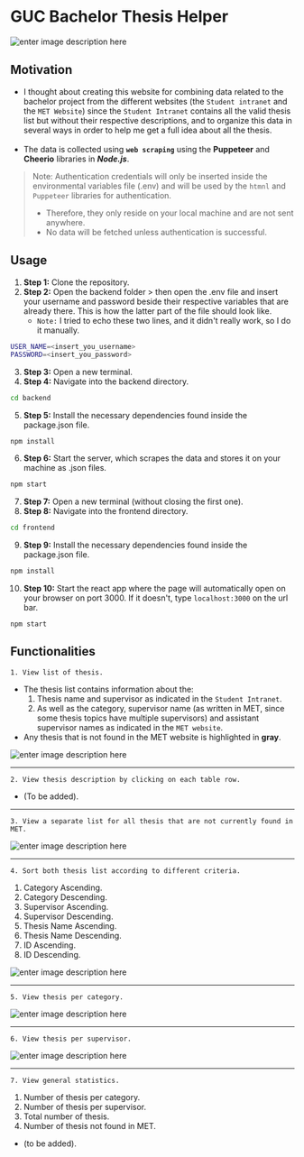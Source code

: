 # GUC Bachelor Thesis Helper
![enter image description here](https://lh3.googleusercontent.com/pw/ACtC-3fvivmjef85cp5UoIVgPbbyGb-bunKdDddZW0mmyyHpVIfLnv7Osq9-GNES-WQhBQPVhDzsxeS1SSjuRS7FsWcVH4NIdCYlo9U04MHTlj1Ar9-JJzHqsTAmkNlXpBm-rlnfyzgJI1rXlyE91QtswVNA=w1006-h350-no?authuser=0)
## Motivation
- I thought about creating this website for combining data related to the bachelor project from the different websites (the `Student intranet` and the `MET Website`) since the `Student Intranet` contains all the valid thesis list but without their respective descriptions, and to organize this data in several ways in order to help me get a full idea about all the thesis.\
&nbsp;
- The data is collected using **`web scraping`** using the **Puppeteer** and **Cheerio** libraries in ***Node.js***.

> Note: Authentication credentials will only be inserted inside the environmental variables file (.env) and will be used by the `htmnl` and `Puppeteer` libraries for authentication. 
> - Therefore, they only reside on your local machine and are not sent anywhere.
> - No data will be fetched unless authentication is successful.

## Usage
1. **Step 1:** Clone the repository.
2. **Step 2:** Open the backend folder > then open the .env file and insert your username and password beside their respective variables that are already there. This is how the latter part of the file should look like. 
   - `Note:` I tried to echo these two lines, and it didn't really work, so I do it manually.
```bash
USER_NAME=<insert_you_username>
PASSWORD=<insert_you_password>
```
3. **Step 3:** Open a new terminal.
4. **Step 4:** Navigate into the backend directory.
```bash
cd backend
```
5. **Step 5:** Install the necessary dependencies found inside the package.json file.
```
npm install
```
6. **Step 6:** Start the server, which scrapes the data and stores it on your machine as .json files.
```bash
npm start
```
7. **Step 7:** Open a new terminal (without closing the first one).
8. **Step 8:** Navigate into the frontend directory.
```bash
cd frontend
```
9. **Step 9:** Install the necessary dependencies found inside the package.json file.
```bash
npm install
``` 
10. **Step 10:** Start the react app where the page will automatically open on your browser on port 3000. If it doesn't, type `localhost:3000` on the url bar.
```
npm start
```

## Functionalities
	1. View list of thesis.
- The thesis list contains information about the:
   1. Thesis name and supervisor as indicated in the `Student Intranet`.
   2. As well as the category, supervisor name (as written in MET, since some thesis topics have multiple supervisors) and assistant supervisor names as indicated in the `MET website`.
- Any thesis that is not found in the MET website is highlighted in **gray**.

![enter image description here](https://lh3.googleusercontent.com/pw/ACtC-3fj55SJvQEwwDQyXHc1YPGYBFCYy7hL_sgO8fyioq2zbFa-s9eGILgPsH1Hy3805sGYAdnS9c2YdEWQ2nnqz5Ej8HvSMHmCGa_LqeBa8VjzltYvwm8bN3IopsMWf1466R9CDVFjBfTLNkLKcDihglxi=w1006-h487-no?authuser=0)

***
	2. View thesis description by clicking on each table row.
- (To be added).
***
	3. View a separate list for all thesis that are not currently found in MET.

![enter image description here](https://lh3.googleusercontent.com/pw/ACtC-3c_spakEES5hmQ52DE8kEi5BkVbWerPgxZUj4JXnuqWInR0cfgtFzF7Q9mlek0cCT7JrxliKwdMJ43Mk9VyO6kvMFdc-QWBePKhYnE0XvXWWzsIp0NxnbZdJoYza3Rkx-vD9UHaFF8s7gkBgDq6RnBa=w1006-h483-no?authuser=0)

***
	4. Sort both thesis list according to different criteria.
1. Category Ascending.
2. Category Descending.
3. Supervisor Ascending.
4. Supervisor Descending.
5. Thesis Name Ascending.
6. Thesis Name Descending.
7. ID Ascending.
8. ID Descending.

![enter image description here](https://lh3.googleusercontent.com/pw/ACtC-3fIbpC8jc3PCjZQQ6LOCuG23-o9f74VHWH7UAOM2gPij3EwvCHZy54BFsxehI7ucY08sVzeXAYlAHJBoQHMGC_wG42fL7u8dNeEx-I-iJgzKCVcZfxpNNnIpR3fiipiitqJYAgf14RxgoapzfxdQk_M=w1006-h510-no?authuser=0)
***
	5. View thesis per category.

![enter image description here](https://lh3.googleusercontent.com/pw/ACtC-3eeZ8pgla1FA_5CneuKhUTQG0KGJS3NQD0Y7wY4mAbNrZXl9hvbdMymjN2rCK5wudAVwrOfU1AA1Ov323Aj-liJXOJAaOnFyZw_k-dqmrXc_XLB0vZ9Kb8_bM1gN6l_n50jZM6MM35AV0R8svuMAy__=w974-h599-no?authuser=0)
***
	6. View thesis per supervisor.

![enter image description here](https://lh3.googleusercontent.com/pw/ACtC-3d3b8awWgAA_4zHOvSWAVU4-TSx61SnprU0XeSPAMGu5bvU-ueIw6eAs_93IBiDUa3SUrMBEY9tWW1Y_aJi_oaSMB5RT2Sn0syFdp0HEXrdlg31JyKrRa2FB4b3sPQxo2aIkHxopDM8K3tvcel2EcL5=w970-h561-no?authuser=0)
***
	7. View general statistics.
1. Number of thesis per category.
2. Number of thesis per supervisor.
3. Total number of thesis.
4. Number of thesis not found in MET.
- (to be added).